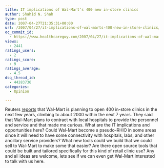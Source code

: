 ```yaml
---
title: IT implications of Wal-Mart’s 400 new in-store clinics
author: Shahid N. Shah
type: post
date: 2007-04-27T21:35:31+00:00
url: /2007/04/27/it-implications-of-wal-marts-400-new-in-store-clinics/
oc_commit_id:
  - https://www.healthcareguy.com/2007/04/27/it-implications-of-wal-marts-400-new-in-store-clinics/1478769122
views:
  - 2441
ratings_users:
  - 2
ratings_score:
  - 9
ratings_average:
  - 4.5
dsq_thread_id:
  - 44283736
categories:
  - Opinion

---
```

Reuters [reports][1] that Wal-Mart is planning to open 400 in-store clinics in the next few years, climbing to about 2000 within the next 7 years. They said that Wal-Mart plans to contract with local hospitals to provide the personnel and service and that made me curious. What are the IT implications and opportunities here? Could Wal-Mart become a pseudo-RHIO in some areas since it will need to have some connectivity with hospitals, labs, and other ancillary service providers? What new tools could we build that we could sell to Wal-Mart to make some that easier? Are there open source tools that could be built and tailored specifically for this kind of retail clinic use? Any and all ideas are welcome, lets see if we can even get Wal-Mart interested to talk with us here.

 [1]: http://www.reuters.com/article/wtMostRead/idUSWEN690120070424
